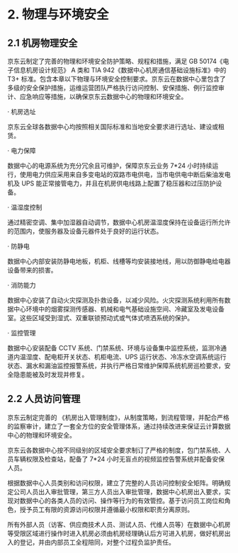 # 2. 物理与环境安全
## 2.1 机房物理安全

京东云制定了完善的物理和环境安全防护策略、规程和措施，满足 GB 50174《电子信息机房设计规范》 A 类和 TIA 942《数据中心机房通信基础设施标准》中的 T3+ 标准。包含本章以下物理与环境安全控制要求。京东云在数据中心里包含了多级的安全保护措施，运维运营团队严格执行访问控制、安保措施、例行监控审计、应急响应等措施，以确保京东云数据中心的物理和环境安全。

· 机房选址

京东云全球各数据中心均按照相关国际标准和当地安全要求进行选址、建设或租赁。

· 电力保障

数据中心的电源系统为充分冗余且可维护，保障京东云业务 7\*24 小时持续运行，使用电力供应采用来自多变电站的双路市电供电，当市电供电中断后柴油发电机及 UPS 能正常接管电力，并且在机房供电线路上配置了稳压器和过压防护设备。

· 温湿度控制

通过精密空调、集中加湿器自动调节，数据中心机房温湿度保持在设备运行所允许的范围内，使服务器及设备元器件处于良好的运行状态。

· 防静电

数据中心内部安装防静电地板，机柜、线槽等均安装接地线，用以防御静电给电器设备带来的损害。

· 消防能力

数据中心安装了自动火灾探测及扑救设备，以减少风险。火灾探测系统利用所有数据中心环境中的烟雾探测传感器、机械和电气基础设施空间、冷藏室及发电设备室。这些区域受到湿式、双重联锁预动式或气体式喷洒系统的保护。

· 监控管理

数据中心安装配备 CCTV 系统、门禁系统、环境与设备集中监控系统，监测冷通道内温湿度、配电柜开关状态、机柜电流、UPS 运行状态、冷冻水空调系统运行状态、漏水和漏油监控报警系统，并执行严格日常维护保障系统机房巡检要求，安全隐患能被及时发现并修复。

## 2.2 人员访问管理

京东云制定完善的 《机房出入管理制度》，从制度策略，到流程管理，并配合严格的监察审计，建立了一套全方位的安全管理体系，通过持续改进来保证云计算数据中心的物理和环境安全。

京东云各数据中心按不同级别的区域安全要求制订了严格的制度，包门禁系统、人员车辆权限及检查站，配备了 7\*24 小时无盲点的视频监控告警系统并配备安保人员。

根据数据中心人员类别和访问权限，建立了完整的人员访问控制安全矩阵。明确规定公司人员出入审批管理，第三方人员出入审批管理，数据中心机房出入要求，实现对数据中心的各类人员的访问、操作等行为的有效管控。基于访问员工岗位和角色，授予员工有限的资源访问权限并遵循最小权限和职责分离原则。

所有外部人员（访客、供应商技术人员、测试人员、代维人员等）在数据中心机房等受限区域进行操作时进入机房必须由机房经理确认后方可进入机房，做好机房出入的登记，并由内部员工全程陪同，对整个过程负监护责任。
